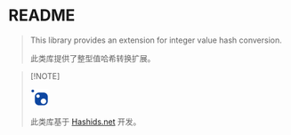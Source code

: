 # README

>   This library provides an extension for integer value hash conversion.
>
>   此类库提供了整型值哈希转换扩展。

>   [!NOTE]
>
>   <img src="./../../assets/nuget.png" alt="nuget" style="zoom:50%;" />
>
>   此类库基于 [Hashids.net](https://www.nuget.org/packages/Hashids.net) 开发。
